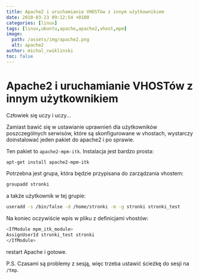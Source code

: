 ```yaml
---
title: Apache2 i uruchamianie VHOSTów z innym użytkownikiem
date: 2010-03-23 09:12:54 +0100
categories: [linux]
tags: [linux,ubuntu,apache,apache2,vhost,mpm]
image:
  path: /assets/img/apache2.png
  alt: apache2
author: michal_cwiklinski
toc: false
---
```


# Apache2 i uruchamianie VHOSTów z innym użytkownikiem

Człowiek się uczy i uczy...

Zamiast bawić się w ustawianie uprawnień dla użytkowników poszczególnych serwisów, które są skonfigurowane w vhostach, wystarczy doinstalować jeden pakiet do apache2 i po sprawie.

Ten pakiet to `apache2-mpm-itk`. Instalacja jest bardzo prosta:
```bash
apt-get install apache2-mpm-itk
```

Potrzebna jest grupa, która będzie przypisana do zarządzania vhostem:
```bash
groupadd stronki
```
a także użytkownik w tej grupie:
```bash
useradd -s /bin/false -d /home/stronki -m -g stronki stronki_test
```

Na koniec oczywiście wpis w pliku z definicjami vhostów:
```bash
<IfModule mpm_itk_module>
AssignUserId stronki_test stronki
</IfModule>
```
restart Apache i gotowe.

P.S.
Czasami są problemy z sesją, więc trzeba ustawić ścieżkę do sesji na `/tmp`.